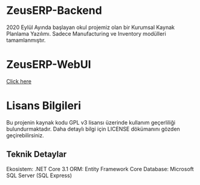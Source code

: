 # ZeusERP-Backend
2020 Eylül Ayında başlayan okul projemiz olan bir Kurumsal Kaynak Planlama Yazılımı.
Sadece Manufacturing ve Inventory modülleri tamamlanmıştır.

# ZeusERP-WebUI
[Click here](https://github.com/murat-atalik/ZeusERP-WebUI)

# Lisans Bilgileri

Bu projenin kaynak kodu GPL v3 lisansı üzerinde kullanım geçerliliği bulundurmaktadır.
Daha detaylı bilgi için LICENSE dökümanını gözden geçirebilirsiniz.

## Teknik Detaylar

Ekosistem: .NET Core 3.1
ORM: Entity Framework Core
Database: Microsoft SQL Server (SQL Express)
